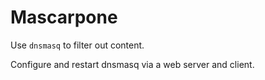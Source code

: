# Mascarpone

Use `dnsmasq` to filter out content.

Configure and restart dnsmasq via a web server and client.


